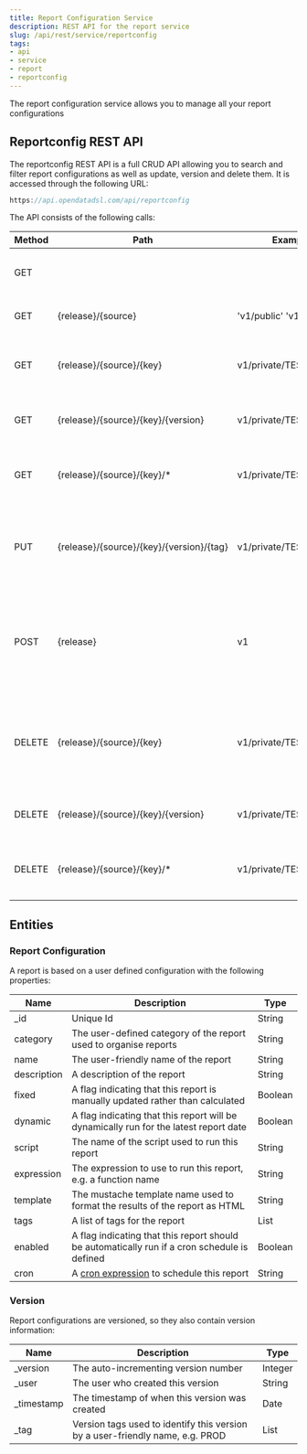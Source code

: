 ```yaml
---
title: Report Configuration Service
description: REST API for the report service
slug: /api/rest/service/reportconfig
tags:
- api
- service
- report
- reportconfig
---
```

The report configuration service allows you to manage all your report configurations

## Reportconfig REST API
The reportconfig REST API is a full CRUD API allowing you to search and filter report configurations as well as update, version and delete them. It is accessed through the following URL:
```js
https://api.opendatadsl.com/api/reportconfig
```
The API consists of the following calls:

|**Method**|**Path**|**Example**|**Description**|
|-|-|-|-|
|GET|||Get the build information for this service|
|GET|\{release\}/\{source\}|'v1/public' 'v1/private'|List public or private report configurations|
|GET|\{release\}/\{source\}/\{key\}|v1/private/TEST|Retrieve a single report configuration using it’s unique id|
|GET|\{release\}/\{source\}/\{key\}/\{version\}|v1/private/TEST/1|Retrieve a version of a single report configuration|
|GET|\{release\}/\{source\}/\{key\}/*|v1/private/TEST/*|Get a list of versions for a specific report configuration|
|PUT|\{release\}/\{source\}/\{key\}/\{version\}/\{tag\}|v1/private/TEST/1/PROD|Tag a version with a name (which can be used instead of the version number when retrieving it)|
|POST|\{release\}|v1|Create or update an report configuration, the report configuration is the body of the POST request|
|DELETE|\{release\}/\{source\}/\{key\}|v1/private/TEST|Delete a report configuration, this has the effect of rolling back to the previous version|
|DELETE|\{release\}/\{source\}/\{key\}/\{version\}|v1/private/TEST/1|Delete a version of a report configuration|
|DELETE|\{release\}/\{source\}/\{key\}/*|v1/private/TEST/*|Fully delete a report configuration, including all versions|

## Entities

### Report Configuration

A report is based on a user defined configuration with the following properties:

|Name|Description|Type|
|-|-|-|
|_id|Unique Id|String|
|category|The user-defined category of the report used to organise reports|String|
|name|The user-friendly name of the report|String|
|description|A description of the report|String|
|fixed|A flag indicating that this report is manually updated rather than calculated|Boolean|
|dynamic|A flag indicating that this report will be dynamically run for the latest report date|Boolean|
|script|The name of the script used to run this report|String|
|expression|The expression to use to run this report, e.g. a function name|String|
|template|The mustache template name used to format the results of the report as HTML|String|
|tags|A list of tags for the report|List|
|enabled|A flag indicating that this report should be automatically run if a cron schedule is defined|Boolean|
|cron|A [cron expression](/docs/kb/cron) to schedule this report|String|

### Version
Report configurations are versioned, so they also contain version information:

|Name|Description|Type|
|-|-|-|
|_version|The auto-incrementing version number|Integer|
|_user|The user who created this version|String|
|_timestamp|The timestamp of when this version was created|Date|
|_tag|Version tags used to identify this version by a user-friendly name, e.g. PROD|List|
